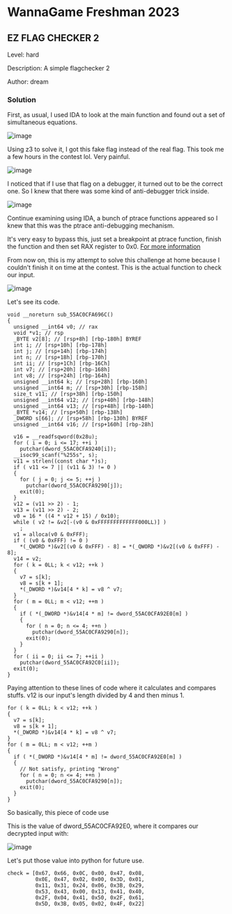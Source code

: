 # WannaGame Freshman 2023
## EZ FLAG CHECKER 2

Level: hard

Description: A simple flagchecker 2

Author: dream

### Solution

First, as usual, I used IDA to look at the main function and found out a set of simultaneous equations.

![image](https://github.com/san601/WannaGame-Freshman-2023/assets/144963803/3d9a8fbd-4a04-4b58-b0b6-008a6bf18c48)

Using z3 to solve it, I got this fake flag instead of the real flag. This took me a few hours in the contest lol. Very painful.

![image](https://github.com/san601/WannaGame-Freshman-2023/assets/144963803/6dfaf625-86b7-4fa7-b360-1766174ea462)

I noticed that if I use that flag on a debugger, it turned out to be the correct one. So I knew that there was some kind of anti-debugger trick inside.

![image](https://github.com/san601/WannaGame-Freshman-2023/assets/144963803/99313b1b-e941-4f3b-b095-8c80638c894d)

Continue examining using IDA, a bunch of ptrace functions appeared so I knew that this was the ptrace anti-debugging mechanism. 

It's very easy to bypass this, just set a breakpoint at ptrace function, finish the function and then set RAX register to 0x0. [For more information](https://jaybailey216.com/debugging-stripped-binaries/)

From now on, this is my attempt to solve this challenge at home because I couldn't finish it on time at the contest.
This is the actual function to check our input.

![image](https://github.com/san601/WannaGame-Freshman-2023/assets/144963803/f7b7a008-e34c-4b3a-a783-b444e002a40c)

Let's see its code.

```c=
void __noreturn sub_55AC0CFA696C()
{
  unsigned __int64 v0; // rax
  void *v1; // rsp
  _BYTE v2[8]; // [rsp+8h] [rbp-180h] BYREF
  int i; // [rsp+10h] [rbp-178h]
  int j; // [rsp+14h] [rbp-174h]
  int n; // [rsp+18h] [rbp-170h]
  int ii; // [rsp+1Ch] [rbp-16Ch]
  int v7; // [rsp+20h] [rbp-168h]
  int v8; // [rsp+24h] [rbp-164h]
  unsigned __int64 k; // [rsp+28h] [rbp-160h]
  unsigned __int64 m; // [rsp+30h] [rbp-158h]
  size_t v11; // [rsp+38h] [rbp-150h]
  unsigned __int64 v12; // [rsp+40h] [rbp-148h]
  unsigned __int64 v13; // [rsp+48h] [rbp-140h]
  _BYTE *v14; // [rsp+50h] [rbp-138h]
  _DWORD s[66]; // [rsp+58h] [rbp-130h] BYREF
  unsigned __int64 v16; // [rsp+160h] [rbp-28h]

  v16 = __readfsqword(0x28u);
  for ( i = 0; i <= 17; ++i )
    putchar(dword_55AC0CFA9240[i]);
  __isoc99_scanf("%255s", s);
  v11 = strlen((const char *)s);
  if ( v11 <= 7 || (v11 & 3) != 0 )
  {
    for ( j = 0; j <= 5; ++j )
      putchar(dword_55AC0CFA9290[j]);
    exit(0);
  }
  v12 = (v11 >> 2) - 1;
  v13 = (v11 >> 2) - 2;
  v0 = 16 * ((4 * v12 + 15) / 0x10);
  while ( v2 != &v2[-(v0 & 0xFFFFFFFFFFFFF000LL)] )
    ;
  v1 = alloca(v0 & 0xFFF);
  if ( (v0 & 0xFFF) != 0 )
    *(_QWORD *)&v2[(v0 & 0xFFF) - 8] = *(_QWORD *)&v2[(v0 & 0xFFF) - 8];
  v14 = v2;
  for ( k = 0LL; k < v12; ++k )
  {
    v7 = s[k];
    v8 = s[k + 1];
    *(_DWORD *)&v14[4 * k] = v8 ^ v7;
  }
  for ( m = 0LL; m < v12; ++m )
  {
    if ( *(_DWORD *)&v14[4 * m] != dword_55AC0CFA92E0[m] )
    {
      for ( n = 0; n <= 4; ++n )
        putchar(dword_55AC0CFA9290[n]);
      exit(0);
    }
  }
  for ( ii = 0; ii <= 7; ++ii )
    putchar(dword_55AC0CFA92C0[ii]);
  exit(0);
}
```

Paying attention to these lines of code where it calculates and compares stuffs. v12 is our input's length divided by 4 and then minus 1.

```c=
for ( k = 0LL; k < v12; ++k )
{
  v7 = s[k];
  v8 = s[k + 1];
  *(_DWORD *)&v14[4 * k] = v8 ^ v7;
}
for ( m = 0LL; m < v12; ++m )
{
  if ( *(_DWORD *)&v14[4 * m] != dword_55AC0CFA92E0[m] )
  {
    // Not satisfy, printing "Wrong"
    for ( n = 0; n <= 4; ++n )
      putchar(dword_55AC0CFA9290[n]);
    exit(0);
  }
}
```

So basically, this piece of code use 

This is the value of dword_55AC0CFA92E0, where it compares our decrypted input with:

![image](https://github.com/san601/WannaGame-Freshman-2023/assets/144963803/4e0c4831-473c-43d4-9056-a094f49c7c12)

Let's put those value into python for future use.

```python=
check = [0x67, 0x66, 0x0C, 0x00, 0x47, 0x08, 
         0x0E, 0x47, 0x02, 0x00, 0x3D, 0x01, 
         0x11, 0x31, 0x24, 0x06, 0x3B, 0x29, 
         0x53, 0x43, 0x00, 0x13, 0x41, 0x40, 
         0x2F, 0x04, 0x41, 0x50, 0x2F, 0x61, 
         0x5D, 0x3B, 0x05, 0x02, 0x4F, 0x22]

```
